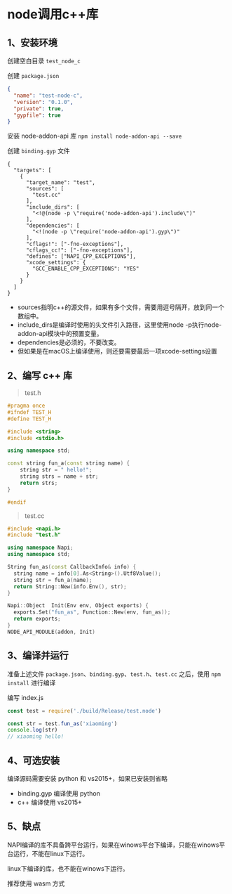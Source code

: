 # node调用c++库

## 1、安装环境

创建空白目录 `test_node_c`

创建 `package.json`

```json
{
  "name": "test-node-c",
  "version": "0.1.0",
  "private": true,
  "gypfile": true
}
```

安装 node-addon-api 库 `npm install node-addon-api --save`

创建 `binding.gyp` 文件

```gyp
{
  "targets": [
    {
      "target_name": "test",
      "sources": [
        "test.cc"
      ],
      "include_dirs": [
        "<!@(node -p \"require('node-addon-api').include\")"
      ],
      "dependencies": [
        "<!(node -p \"require('node-addon-api').gyp\")"
      ],
      "cflags!": ["-fno-exceptions"],
      "cflags_cc!": ["-fno-exceptions"],
      "defines": ["NAPI_CPP_EXCEPTIONS"],
      "xcode_settings": {
        "GCC_ENABLE_CPP_EXCEPTIONS": "YES"
      }
    }
  ]
}
```

- sources指明c++的源文件，如果有多个文件，需要用逗号隔开，放到同一个数组中。
- include_dirs是编译时使用的头文件引入路径，这里使用node -p执行node-addon-api模块中的预置变量。
- dependencies是必须的，不要改变。
- 但如果是在macOS上编译使用，则还要需要最后一项xcode-settings设置

## 2、编写 c++ 库

> test.h

```cpp
#pragma once
#ifndef TEST_H
#define TEST_H

#include <string>
#include <stdio.h>

using namespace std;

const string fun_a(const string name) {
    string str = " hello!";
    string strs = name + str;
    return strs;
}

#endif
```

> test.cc

```c++
#include <napi.h>
#include "test.h"

using namespace Napi;
using namespace std;

String fun_as(const CallbackInfo& info) {
  string name = info[0].As<String>().Utf8Value();
  string str = fun_a(name);
  return String::New(info.Env(), str);
}

Napi::Object  Init(Env env, Object exports) {
  exports.Set("fun_as", Function::New(env, fun_as));
  return exports;
}
NODE_API_MODULE(addon, Init)
```

## 3、编译并运行

准备上述文件 `package.json`、`binding.gyp`、`test.h`、`test.cc` 之后，使用 `npm install` 进行编译

编写 index.js

```js
const test = require('./build/Release/test.node')

const str = test.fun_as('xiaoming')
console.log(str)
// xiaoming hello!
```

## 4、可选安装

编译源码需要安装  python 和 vs2015+，如果已安装则省略

- binding.gyp 编译使用 python
- c++ 编译使用 vs2015+

## 5、缺点

NAPI编译的库不具备跨平台运行，如果在winows平台下编译，只能在winows平台运行，不能在linux下运行。

linux下编译的库，也不能在winows下运行。

推荐使用 wasm 方式